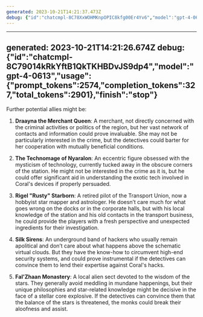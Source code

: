 ```yaml
---
generated: 2023-10-21T14:21:37.473Z
debug: {"id":"chatcmpl-8C78XxWOHMKnpOPIC8kfg00Er4Yv6","model":"gpt-4-0613","usage":{"prompt_tokens":2554,"completion_tokens":447,"total_tokens":3001},"finish":"stop"}
---
```

---
generated: 2023-10-21T14:21:26.674Z
debug: {"id":"chatcmpl-8C79014kRkYftB1QkTKHBDvJS9dp4","model":"gpt-4-0613","usage":{"prompt_tokens":2574,"completion_tokens":327,"total_tokens":2901},"finish":"stop"}
---
Further potential allies might be:

1. **Draayna the Merchant Queen**: A merchant, not directly concerned with the criminal activities or politics of the region, but her vast network of contacts and information could prove invaluable. She may not be particularly interested in the crime, but the detectives could barter for her cooperation with mutually beneficial conditions.

2. **The Technomage of Nyaralon**: An eccentric figure obsessed with the mysticism of technology, currently tucked away in the obscure corners of the station. He might not be interested in the crime as it is, but he could offer significant aid in understanding the exotic tech involved in Coral's devices if properly persuaded.

3. **Rigel "Rusty" Starborn**: A retired pilot of the Transport Union, now a hobbyist star mapper and astrologer. He doesn’t care much for what goes wrong on the docks or in the corporate halls, but with his local knowledge of the station and his old contacts in the transport business, he could provide the players with a fresh perspective and unexpected ingredients for their investigation.

4. **Silk Sirens**: An underground band of hackers who usually remain apolitical and don’t care about what happens above the schematic virtual clouds. But they have the know-how to circumvent high-end security systems, and could prove instrumental if the detectives can convince them to lend their expertise against Coral's hacks.

5. **Fal'Zhaan Monastery**: A local alien sect devoted to the wisdom of the stars. They generally avoid meddling in mundane happenings, but their unique philosophies and star-related knowledge might be decisive in the face of a stellar core explosive. If the detectives can convince them that the balance of the stars is threatened, the monks could break their aloofness and assist.
